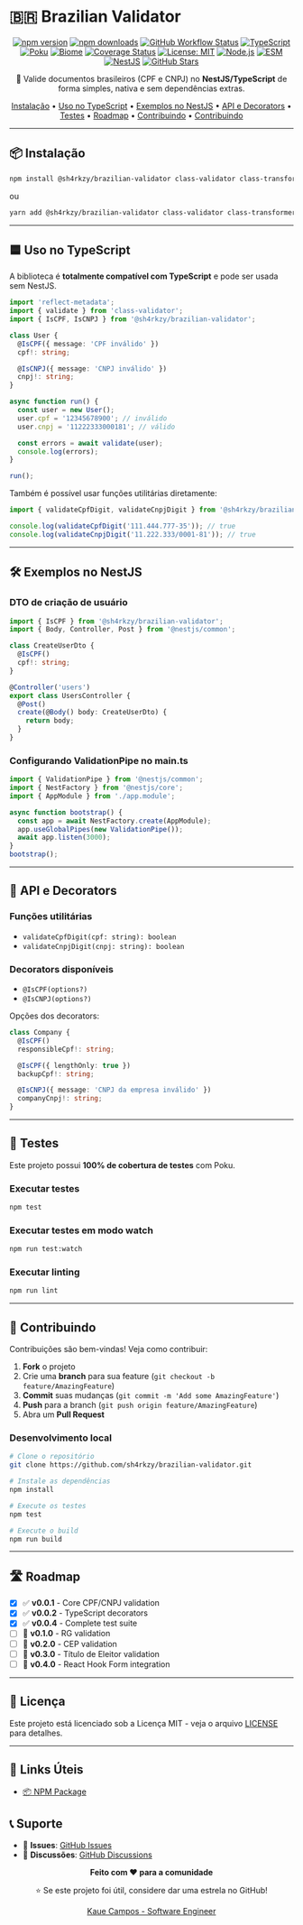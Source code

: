 # 🇧🇷 Brazilian Validator

<div align="center">

[![npm version](https://badge.fury.io/js/@sh4rkzy%2Fbrazilian-validator.svg)](https://badge.fury.io/js/@sh4rkzy%2Fbrazilian-validator)
[![npm downloads](https://img.shields.io/npm/dm/@sh4rkzy/brazilian-validator.svg)](https://www.npmjs.com/package/@sh4rkzy/brazilian-validator)
[![GitHub Workflow Status](https://img.shields.io/github/actions/workflow/status/sh4rkzy/brazilian-validator/ci.yml?branch=main&label=tests)](https://github.com/sh4rkzy/brazilian-validator/actions)
[![TypeScript](https://img.shields.io/badge/TypeScript-5.9.2-blue?logo=typescript)](https://www.typescriptlang.org/)
[![Poku](https://img.shields.io/badge/Poku-3.0.2-green?logo=nodejs)](https://poku.io/)
[![Biome](https://img.shields.io/badge/Biome-2.2.2-purple?logo=biome)](https://biomejs.dev/)
[![Coverage Status](https://img.shields.io/badge/coverage-100%25-brightgreen)](https://github.com/sh4rkzy/brazilian-validator)
[![License: MIT](https://img.shields.io/badge/License-MIT-yellow.svg)](https://opensource.org/licenses/MIT)
[![Node.js](https://img.shields.io/badge/Node.js-%3E%3D16.0.0-green?logo=node.js)](https://nodejs.org/)
[![ESM](https://img.shields.io/badge/ESM-supported-brightgreen)](https://nodejs.org/api/esm.html)
[![NestJS](https://img.shields.io/badge/NestJS-compatible-red?logo=nestjs)](https://nestjs.com/)
[![GitHub Stars](https://img.shields.io/github/stars/sh4rkzy/brazilian-validator?style=social)](https://github.com/sh4rkzy/brazilian-validator)

  🚀 Valide documentos brasileiros (CPF e CNPJ) no **NestJS/TypeScript** de forma simples, nativa e sem dependências extras.  

  [Instalação](#📦-instalação) •
  [Uso no TypeScript](#🟦-uso-no-typescript) •
  [Exemplos no NestJS](#🛠️-exemplos-no-nestjs) •
  [API e Decorators](#🎯-api-e-decorators) •
  [Testes](#🧪-testes) •
  [Roadmap](#🛣️-roadmap) •
  [Contribuindo](#🤝-contribuindo) •
  [Contribuindo](#🤝-contribuindo)
</div>

---

## 📦 Instalação

```bash
npm install @sh4rkzy/brazilian-validator class-validator class-transformer
```

ou

```bash
yarn add @sh4rkzy/brazilian-validator class-validator class-transformer
```

---

## 🟦 Uso no TypeScript

A biblioteca é **totalmente compatível com TypeScript** e pode ser usada sem NestJS.

```typescript
import 'reflect-metadata';
import { validate } from 'class-validator';
import { IsCPF, IsCNPJ } from '@sh4rkzy/brazilian-validator';

class User {
  @IsCPF({ message: 'CPF inválido' })
  cpf!: string;

  @IsCNPJ({ message: 'CNPJ inválido' })
  cnpj!: string;
}

async function run() {
  const user = new User();
  user.cpf = '12345678900'; // inválido
  user.cnpj = '11222333000181'; // válido

  const errors = await validate(user);
  console.log(errors);
}

run();
```

Também é possível usar funções utilitárias diretamente:

```typescript
import { validateCpfDigit, validateCnpjDigit } from '@sh4rkzy/brazilian-validator';

console.log(validateCpfDigit('111.444.777-35')); // true
console.log(validateCnpjDigit('11.222.333/0001-81')); // true
```

---

## 🛠️ Exemplos no NestJS

### DTO de criação de usuário
```typescript
import { IsCPF } from '@sh4rkzy/brazilian-validator';
import { Body, Controller, Post } from '@nestjs/common';

class CreateUserDto {
  @IsCPF()
  cpf!: string;
}

@Controller('users')
export class UsersController {
  @Post()
  create(@Body() body: CreateUserDto) {
    return body;
  }
}
```

### Configurando ValidationPipe no main.ts
```typescript
import { ValidationPipe } from '@nestjs/common';
import { NestFactory } from '@nestjs/core';
import { AppModule } from './app.module';

async function bootstrap() {
  const app = await NestFactory.create(AppModule);
  app.useGlobalPipes(new ValidationPipe());
  await app.listen(3000);
}
bootstrap();
```

---

## 🎯 API e Decorators

### Funções utilitárias
- `validateCpfDigit(cpf: string): boolean`
- `validateCnpjDigit(cnpj: string): boolean`

### Decorators disponíveis
- `@IsCPF(options?)`
- `@IsCNPJ(options?)`

Opções dos decorators:

```typescript
class Company {
  @IsCPF()
  responsibleCpf!: string;

  @IsCPF({ lengthOnly: true })
  backupCpf!: string;

  @IsCNPJ({ message: 'CNPJ da empresa inválido' })
  companyCnpj!: string;
}
```

---

## 🧪 Testes

Este projeto possui **100% de cobertura de testes** com Poku.

### Executar testes
```bash
npm test
```

### Executar testes em modo watch
```bash
npm run test:watch
```

### Executar linting
```bash
npm run lint
```

---

## 🤝 Contribuindo

Contribuições são bem-vindas! Veja como contribuir:

1. **Fork** o projeto
2. Crie uma **branch** para sua feature (`git checkout -b feature/AmazingFeature`)
3. **Commit** suas mudanças (`git commit -m 'Add some AmazingFeature'`)
4. **Push** para a branch (`git push origin feature/AmazingFeature`)
5. Abra um **Pull Request**

### Desenvolvimento local

```bash
# Clone o repositório
git clone https://github.com/sh4rkzy/brazilian-validator.git

# Instale as dependências
npm install

# Execute os testes
npm test

# Execute o build
npm run build
```

---

## 🛣️ Roadmap

- [x] ✅ **v0.0.1** - Core CPF/CNPJ validation
- [x] ✅ **v0.0.2** - TypeScript decorators
- [x] ✅ **v0.0.4** - Complete test suite
- [ ] 🔄 **v0.1.0** - RG validation
- [ ] 🔄 **v0.2.0** - CEP validation
- [ ] 🔄 **v0.3.0** - Título de Eleitor validation
- [ ] 🔄 **v0.4.0** - React Hook Form integration

---


## 📄 Licença

Este projeto está licenciado sob a Licença MIT - veja o arquivo [LICENSE](LICENSE) para detalhes.

---

## 🔗 Links Úteis

- [📦 NPM Package](https://www.npmjs.com/package/@sh4rkzy/brazilian-validator)


## 📞 Suporte

- 🐛 **Issues**: [GitHub Issues](https://github.com/sh4rkzy/brazilian-validator/issues)
- 💬 **Discussões**: [GitHub Discussions](https://github.com/sh4rkzy/brazilian-validator/discussions)

<div align="center">

**Feito com ❤️ para a comunidade**

⭐ Se este projeto foi útil, considere dar uma estrela no GitHub!

[Kaue Campos - Software Engineer](https://github.com/sh4rkzy)

</div>

